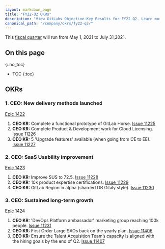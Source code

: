 ```yaml
---
layout: markdown_page
title: "FY22-Q2 OKRs"
description: "View GitLabs Objective-Key Results for FY22 Q2. Learn more here!"
canonical_path: "/company/okrs/fy22-q2/"
---
```


This [fiscal quarter](/handbook/finance/#fiscal-year) will run from May 1, 2021 to July 31,2021.

## On this page
{:.no_toc}

- TOC
{:toc}

## OKRs

### 1. CEO: New delivery methods launched
[Epic 1422](https://gitlab.com/groups/gitlab-com/-/epics/1422)
1. **CEO KR:** Complete a functional prototype of GitLab Horse. [Issue 11225](https://gitlab.com/gitlab-com/www-gitlab-com/-/issues/11225)
1. **CEO KR:** Complete Product & Development work for Cloud Licensing. [Issue 11226](https://gitlab.com/gitlab-com/www-gitlab-com/-/issues/11226)
1. **CEO KR:** 5 'Upgrade features' available (when going from CE to EE). [Issue 11227](https://gitlab.com/gitlab-com/www-gitlab-com/-/issues/11227)

### 2. CEO: SaaS Usability improvement
[Epic 1423](https://gitlab.com/groups/gitlab-com/-/epics/1423)
1. **CEO KR:** Improve SUS to 72.5. [Issue 11228](https://gitlab.com/gitlab-com/www-gitlab-com/-/issues/11228)
1. **CEO KR:** 10k product expertise certifications. [Issue 11229](https://gitlab.com/gitlab-com/www-gitlab-com/-/issues/11229)
1. **CEO KR:** GitLab Region in alpha (sharded DB Gitaly style). [Issue 11230](https://gitlab.com/gitlab-com/www-gitlab-com/-/issues/11230)

### 3. CEO: Sustained long-term growth
[Epic 1424](https://gitlab.com/groups/gitlab-com/-/epics/1424)
1. **CEO KR:** 'DevOps Platform ambassador' marketing group reaching 100k people. [Issue 11231](https://gitlab.com/gitlab-com/www-gitlab-com/-/issues/11231)
1. **CEO KR:** First Order Large SAOs back on the yearly plan. [Issue 11406](https://gitlab.com/gitlab-com/www-gitlab-com/-/issues/11406)
1. **CEO KR:** Ensure the Talent Acquisition Team’s capacity is aligned with the hiring goals by the end of Q2. [Issue 11407](https://gitlab.com/gitlab-com/www-gitlab-com/-/issues/11407)
